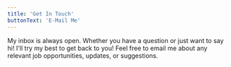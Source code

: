 ```yaml
---
title: 'Get In Touch'
buttonText: 'E-Mail Me'
---
```


My inbox is always open. Whether you have a question or just want to say hi! I'll try my best to get back to you! Feel free to email me about any relevant job opportunities, updates, or suggestions.
